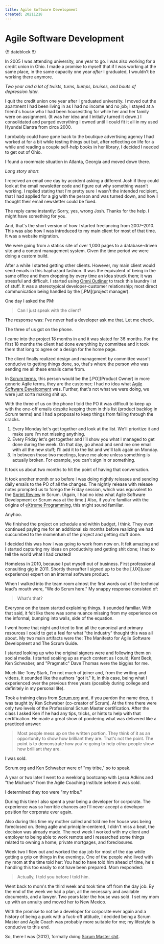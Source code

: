 ```yaml
---
title: Agile Software Development
created: 20211218
---
```


# Agile Software Development

{!! dateblock !!}

In 2005 I was attending university, one year to go. I was also working for a credit union in Ohio. I made a promise to myself that if I was working at the same place, in the same capacity one year *after* I graduated, I wouldn't be working there anymore.

*Two year and a lot of twists, turns, bumps, bruises, and bouts of depression later.*

I quit the credit union one year after I graduated university. I moved out the apartment I had been living in as I had no income and no job; I stayed at a friend's house who I had been housesitting for while her and her family were on assignment. (It was her idea and I initially turned it down.) I consolidated and purged everything I owned until I could fit it all in my used Hyundai Elantra from circa 2000.

I probably could have gone back to the boutique advertising agency I had worked at for a bit while testing things out but, after reflecting on life for a while and reading a couple self-help books in her library, I decided I needed to get out of Ohio.

I found a roommate situation in Atlanta, Georgia and moved down there.

*Long story short.*

I received an email one day by accident asking a different Josh if they could look at the email newsletter code and figure out why something wasn't working. I replied stating that I'm pretty sure I wasn't the intended recipient, that I had applied for a gig with the person and was turned down, and how I thought their email newsletter could be fixed.

The reply came instantly: Sorry, yes, wrong Josh. Thanks for the help. I might have something for you.

And, that's the short version of how I started freelancing from 2007–2010. This was also how I was introduced to my main client for most of that time. It was a website migration.

We were going from a statics site of over 1,000 pages to a database-driven site and a content management system. Given the time period we were doing a custom build.

After a while I started getting other clients. However, my main client would send emails in this haphazard fashion. It was the equivalent of being in the same office and them dropping by every time an idea struck them; it was stressful and difficult. I started using [Omni Outliner](https://www.omnigroup.com/omnioutliner) to track this laundry list of stuff. It was a stereotypical developer-customer relationship; most direct communication being handled by the [.PM](project manager).

One day I asked the PM:

> Can I just speak with the client?

The response was: I've never had a developer ask me that. Let me check.

The three of us got on the phone.

I came into the project 18 months in and it was slated for 36 months. For the first 18 months the client had done everything by committee and it took them that long to agree on a design for the home page.

The client finally realized design and management by committee wasn't conducive to getting things done, so, that's where the person who was sending me all these emails came from.

In [Scrum terms](https://scrumguides.org/scrum-guide.html#product-owner), this person would be the [.PO](Product Owner) in more generic Agile terms, they are the customer; I had no idea what [Agile Software Development](https://agilemanifesto.org) was. Further, that's not what we were doing, we were just sorta making shit up.

With the three of us on the phone I told the PO it was difficult to keep up with the one-off emails despite keeping them in this list (product backlog in Scrum terms) and I had a proposal to keep things from falling through the cracks.

1. Every Monday let's get together and look at the list. We'll prioritize it and make sure I'm not missing anything.
2. Every Friday let's get together and I’ll show you what I managed to get done during the week. On that day, go ahead and send me one email with all the new stuff; I'll add it to the list and we'll talk again on Monday.
3. In between those two meetings, leave me alone unless something is actually broken. For example, you can't sign in or something.

It took us about two months to hit the point of having that conversation.

It took another month or so before I was doing nightly releases and sending daily emails to the PO of all the changes. The nightly release with release notes prompted us to forego the Friday session, which was equivalent to the [Sprint Review](https://scrumguides.org/scrum-guide.html#sprint-review) in Scrum. (Again, I had no idea what Agile Software Development or Scrum was at the time.) Also, if you're familiar with the origins of [eXtreme Programming](http://www.extremeprogramming.org), this might sound familiar.

Anyhoo.

We finished the project on schedule and within budget, I think. They even continued paying me for an additional six months before realizing we had succumbed to the momentum of the project and getting stuff done.

I decided this was how I was going to work from now on. It felt amazing and I started capturing my ideas on productivity and getting shit done; I had to tell the world what I had created!

Homeless in 2010, because I put myself out of business. First professional consulting gig in 2011. Shortly thereafter I signed up to be the [.UX](user experience) expert on an internal software product.

When I walked into the team room almost the first words out of the technical lead's mouth were, "We do Scrum here." My snappy response consisted of:

> What's that?

Everyone on the team started explaining things. It sounded familiar. With that said, it felt like there was some nuance missing from my experience on the informal, bumping into walls, side of the equation.

I went home that night and tried to find all the canonical and primary resources I could to get a feel for what "the industry" thought this was all about. My two main artifacts were the: The Manifesto for Agile Software Development and The Scrum Guide.

I started looking up who the original signers were and following them on social media. I started soaking up as much content as I could; Kent Beck, Ken Schwaber, and "Pragmatic" Dave Thomas were the biggies for me.

Much like Tony Stark, I'm not much of joiner and, from the writing and videos, it sounded like the authors "got it." It, in this case, being what I experienced over the previous three years (possibly during college and definitely in my personal life).

Took a training class from [Scrum.org](https://www.scrum.org) and, if you pardon the name drop, it was taught by Ken Schwaber (co-creator of Scrum). At the time there were only two levels of the Professional Scrum Master certification. After the class I asked Ken if he had any tips, tricks, or hints to help with that certification. He made a great show of pondering what was delivered like a practiced answer:

> Most people mess up on the written portion. They think of it as an opportunity to show how brilliant they are. That's not the point. The point is to demonstrate how you're going to help *other* people show how brilliant *they* are.

I was sold.

Scrum.org and Ken Schwaber were of "my tribe," so to speak.

A year or two later I went to a weeklong bootcamp with Lyssa Adkins and "the Michaels" from the Agile Coaching Institute before it was sold.

I determined they too were "my tribe."

During this time I also spent a year being a developer for corporate. The experience was so horrible chances are I’ll never accept a developer position for corporate ever again.

Also during this time my mother called and told me her house was being foreclosed on. Being agile and principle-centered, I didn't miss a beat, the decision was already made. The next week I worked with my client and employer to being able to work remote and I researched some things related to owning a home, private mortgages, and foreclosures.

Week two I flew out and worked the day job for most of the day while getting a grip on things in the evenings. One of the people who lived with my mom at the time told her: You had to have told him ahead of time, he's handling this too easily to not have been prepared. Mom responded:

> Actually, I told you before I told him.

Went back to mom's the third week and took time off from the day job. By the end of the week we had a plan, all the necessary and available documents, and a lawyer. Two years later the house was sold. I set my mom up with an annuity and moved her to New Mexico.

With the promise to not be a developer for corporate ever again and a history of being a punk with a fuck-off attitude, I decided being a Scrum Master and Agile Coach was probably more suitable for me; my lifestyle is conducive to this end.

So, there I was (2012), formally doing [Scrum Master shit](/coaching/being-a-scrum-master/).
